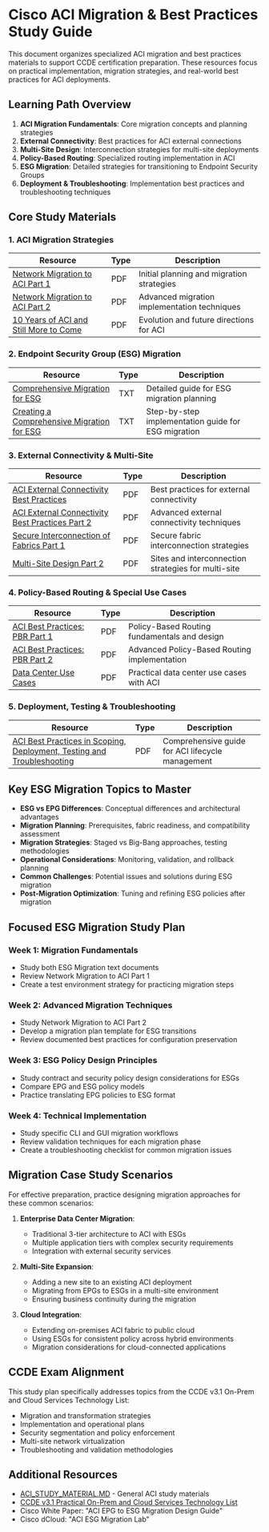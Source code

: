# Cisco ACI Migration & Best Practices Study Guide

This document organizes specialized ACI migration and best practices materials to support CCDE certification preparation. These resources focus on practical implementation, migration strategies, and real-world best practices for ACI deployments.

## Learning Path Overview

1. **ACI Migration Fundamentals**: Core migration concepts and planning strategies
2. **External Connectivity**: Best practices for ACI external connections
3. **Multi-Site Design**: Interconnection strategies for multi-site deployments
4. **Policy-Based Routing**: Specialized routing implementation in ACI
5. **ESG Migration**: Detailed strategies for transitioning to Endpoint Security Groups
6. **Deployment & Troubleshooting**: Implementation best practices and troubleshooting techniques

## Core Study Materials

### 1. ACI Migration Strategies

| Resource                                                                                                                     | Type | Description                                  |
| ---------------------------------------------------------------------------------------------------------------------------- | ---- | -------------------------------------------- |
| [Network Migration to ACI Part 1](./Cisco_ACI/PIW_ACI_Best_Practices_Series_Network_Migration_to_ACI_Part_1%20(1).pdf)       | PDF  | Initial planning and migration strategies    |
| [Network Migration to ACI Part 2](./Cisco_ACI/PIW_ACI_Best_Practices_Series_Network_Migration_to_ACI_Part_2%20(1)%20(1).pdf) | PDF  | Advanced migration implementation techniques |
| [10 Years of ACI and Still More to Come](./Cisco_ACI/EMEA_DC_PVT_May_2024_10_years_of_ACI_and_still_more_to_come%20(2).pdf)  | PDF  | Evolution and future directions for ACI      |

### 2. Endpoint Security Group (ESG) Migration

| Resource                                                                                                              | Type | Description                                         |
| --------------------------------------------------------------------------------------------------------------------- | ---- | --------------------------------------------------- |
| [Comprehensive Migration for ESG](./Cisco_ACI/comprehensive%20Migration%20FOR%20ESG.txt)                              | TXT  | Detailed guide for ESG migration planning           |
| [Creating a Comprehensive Migration for ESG](./Cisco_ACI/To%20create%20a%20comprehensive%20Migration%20FOR%20esg.txt) | TXT  | Step-by-step implementation guide for ESG migration |

### 3. External Connectivity & Multi-Site

| Resource                                                                                                                                                   | Type | Description                                         |
| ---------------------------------------------------------------------------------------------------------------------------------------------------------- | ---- | --------------------------------------------------- |
| [ACI External Connectivity Best Practices](./Cisco_ACI/EMEAR_Data_Center_PVT_May_2022_Cisco_ACI_External_Connectivity_Best_Practices%20(2).pdf)            | PDF  | Best practices for external connectivity            |
| [ACI External Connectivity Best Practices Part 2](./Cisco_ACI/PIW_Cisco_ACI_External_Connectivity_Best_Practices_part_2_%20(1).pdf)                        | PDF  | Advanced external connectivity techniques           |
| [Secure Interconnection of Fabrics Part 1](./Cisco_ACI/EMEA_DC_PVT_May_2024_Secure_interconnection_of_fabrics_Part_1%20(1)%20(1).pdf)                      | PDF  | Secure fabric interconnection strategies            |
| [Multi-Site Design Part 2](./Cisco_ACI/PIW_Design_and_Deploy_Everything_Multi_Site_The_Series_Part_2_Sites_and_How_to_Interconnect_Them_1_of_2_%20(1).pdf) | PDF  | Sites and interconnection strategies for multi-site |

### 4. Policy-Based Routing & Special Use Cases

| Resource                                                                                         | Type | Description                                  |
| ------------------------------------------------------------------------------------------------ | ---- | -------------------------------------------- |
| [ACI Best Practices: PBR Part 1](./Cisco_ACI/PIW_ACI_Best_Practices_Series_PBR_Part_1%20(1).pdf) | PDF  | Policy-Based Routing fundamentals and design |
| [ACI Best Practices: PBR Part 2](./Cisco_ACI/PIW_ACI_Best_Practices_Series_PBR_Part_2%20(1).pdf) | PDF  | Advanced Policy-Based Routing implementation |
| [Data Center Use Cases](./Cisco_ACI/PIW_Data_Center_Use_Cases%20(1)%20(1).pdf)                   | PDF  | Practical data center use cases with ACI     |

### 5. Deployment, Testing & Troubleshooting

| Resource                                                                                                                                                       | Type | Description                                      |
| -------------------------------------------------------------------------------------------------------------------------------------------------------------- | ---- | ------------------------------------------------ |
| [ACI Best Practices in Scoping, Deployment, Testing and Troubleshooting](./Cisco_ACI/ACI_Best_Practices_in_Scoping_Deployment_Testing_and_Troubleshooting.pdf) | PDF  | Comprehensive guide for ACI lifecycle management |

## Key ESG Migration Topics to Master

- **ESG vs EPG Differences**: Conceptual differences and architectural advantages
- **Migration Planning**: Prerequisites, fabric readiness, and compatibility assessment
- **Migration Strategies**: Staged vs Big-Bang approaches, testing methodologies
- **Operational Considerations**: Monitoring, validation, and rollback planning
- **Common Challenges**: Potential issues and solutions during ESG migration
- **Post-Migration Optimization**: Tuning and refining ESG policies after migration

## Focused ESG Migration Study Plan

### Week 1: Migration Fundamentals
- Study both ESG Migration text documents
- Review Network Migration to ACI Part 1
- Create a test environment strategy for practicing migration steps

### Week 2: Advanced Migration Techniques
- Study Network Migration to ACI Part 2
- Develop a migration plan template for ESG transitions
- Review documented best practices for configuration preservation

### Week 3: ESG Policy Design Principles
- Study contract and security policy design considerations for ESGs
- Compare EPG and ESG policy models
- Practice translating EPG policies to ESG format

### Week 4: Technical Implementation
- Study specific CLI and GUI migration workflows
- Review validation techniques for each migration phase
- Create a troubleshooting checklist for common migration issues

## Migration Case Study Scenarios

For effective preparation, practice designing migration approaches for these common scenarios:

1. **Enterprise Data Center Migration**: 
   - Traditional 3-tier architecture to ACI with ESGs
   - Multiple application tiers with complex security requirements
   - Integration with external security services

2. **Multi-Site Expansion**: 
   - Adding a new site to an existing ACI deployment
   - Migrating from EPGs to ESGs in a multi-site environment
   - Ensuring business continuity during the migration

3. **Cloud Integration**: 
   - Extending on-premises ACI fabric to public cloud
   - Using ESGs for consistent policy across hybrid environments
   - Migration considerations for cloud-connected applications

## CCDE Exam Alignment

This study plan specifically addresses topics from the CCDE v3.1 On-Prem and Cloud Services Technology List:

- Migration and transformation strategies
- Implementation and operational plans
- Security segmentation and policy enforcement
- Multi-site network virtualization
- Troubleshooting and validation methodologies

## Additional Resources

- [ACI_STUDY_MATERIAL.MD](./ACI_STUDY_MATERIAL.MD) - General ACI study materials
- [CCDE v3.1 Practical On-Prem and Cloud Services Technology List](./ccde_study_materials/CCDE_v3.1_Practical_On-Prem_and_Cloud_Services_Technology_List_12132024_text.txt)
- Cisco White Paper: "ACI EPG to ESG Migration Design Guide"
- Cisco dCloud: "ACI ESG Migration Lab" 
